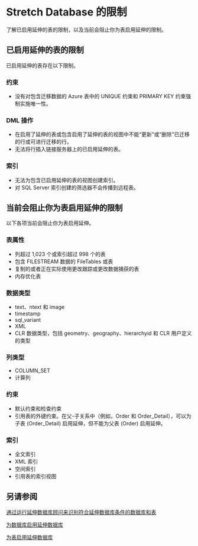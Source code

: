 <properties
	pageTitle="Stretch Database 的限制 | Azure"
	description="了解 Stretch Database 的限制。"
	services="sql-server-stretch-database"
	documentationCenter=""
	authors="douglaslMS"
	manager=""
	editor=""/>  


<tags
	ms.service="sql-server-stretch-database"
	ms.workload="data-management"
	ms.tgt_pltfrm="na"
	ms.devlang="na"
	ms.topic="article"
	ms.date="10/26/2016"
	wacn.date="01/04/2017"
	ms.author="douglasl"/>


# Stretch Database 的限制
了解已启用延伸的表的限制，以及当前会阻止你为表启用延伸的限制。

## <a name="Caveats"></a>已启用延伸的表的限制
已启用延伸的表存在以下限制。

### 约束
* 没有对包含迁移数据的 Azure 表中的 UNIQUE 约束和 PRIMARY KEY 约束强制实施唯一性。

### DML 操作
* 在启用了延伸的表或包含启用了延伸的表的视图中不能“更新”或“删除”已迁移的行或可进行迁移的行。
* 无法将行插入链接服务器上的已启用延伸的表。

### 索引
* 无法为包含已启用延伸的表的视图创建索引。
* 对 SQL Server 索引创建的筛选器不会传播到远程表。

## <a name="Limitations"></a>当前会阻止你为表启用延伸的限制
以下各项当前会阻止你为表启用延伸。

### 表属性
* 列超过 1,023 个或索引超过 998 个的表
* 包含 FILESTREAM 数据的 FileTables 或表
* 复制的或者正在实际使用更改跟踪或更改数据捕获的表
* 内存优化表

### 数据类型
* text、ntext 和 image
* timestamp
* sql\_variant
* XML
* CLR 数据类型，包括 geometry、geography、hierarchyid 和 CLR 用户定义的类型

### 列类型
* COLUMN\_SET
* 计算列

### 约束
* 默认约束和检查约束
* 引用表的外键约束。在父-子关系中（例如，Order 和 Order\_Detail），可以为子表 (Order\_Detail) 启用延伸，但不能为父表 (Order) 启用延伸。

### 索引
* 全文索引
* XML 索引
* 空间索引
* 引用表的索引视图

## 另请参阅
[通过运行延伸数据库顾问来识别符合延伸数据库条件的数据库和表](/documentation/articles/sql-server-stretch-database-identify-databases/)

[为数据库启用延伸数据库](/documentation/articles/sql-server-stretch-database-enable-database/)

[为表启用延伸数据库](/documentation/articles/sql-server-stretch-database-enable-table/)

<!---HONumber=Mooncake_Quality_Review_0104_2017-->